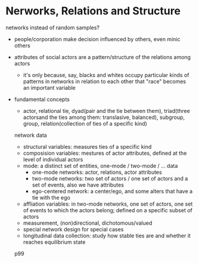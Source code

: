 # Nerworks, Relations and Structure

networks instead of random samples?
- people/corporation make decision influenced by others, even minic others
- attributes of social actors are a pattern/structure of the relations among actors
  - it's only because, say, blacks and whites occupy
particular kinds of patterns in networks in relation to each other that
"race" becomes an important variable
- fundamental concepts
  - actor, relational tie, dyad(pair and the tie between them), triad(three actorsand the ties among them: translasive, balanced), subgroup, group, relation(collection of ties of a specific kind)

  network data
  - structural variables: measures ties of a specific kind
  - composision variables: mestures of actor attributes, defined at the level of individual actors
  - mode: a distinct set of entities, one-mode / two-mode / ... data
    - one-mode networks: actor, relations, actor attributes
    - two-mode networks: two set of actors / one set of actors and a set of events, also we have attributes
    - ego-centered network: a center/ego, and some alters that have a tie with the ego
  - affliation variables: in two-mode networks, one set of actors, one set of events to which the actors belong; defined on a specific subset of actors
  - measurement, (non)directional, dichotomous/valued
  - special network design for special cases
  - longitudinal data collection: study how stable ties are and whether it reaches equilibrium state

  p99
